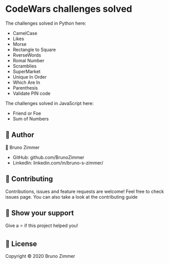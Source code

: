# CodeWars challenges solved

The challenges solved in Python here:
- CamelCase
- Likes
- Morse
- Rectangle to Square
- RverseWords
- Romal Number
- Scramblies
- SuperMarket
- Unique In Order
- Which Are In
- Parenthesis
- Validate PIN code


The challenges solved in JavaScript here:
- Friend or Foe
- Sum of Numbers

## 👤 Author
:man: Bruno Zimmer
- GitHub: github.com/BrunoZimmer
- LinkedIn: linkedin.com/in/bruno-s-zimmer/

## 🤝 Contributing
Contributions, issues and feature requests are welcome!
Feel free to check issues page. You can also take a look at the contributing guide

## :star2: Show your support
Give a ⭐️ if this project helped you!

## 📝 License
Copyright © 2020 Bruno Zimmer
